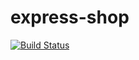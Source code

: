 # express-shop

[![Build Status](https://travis-ci.org/AfterThreeYears/express-shop.svg?branch=master)](https://travis-ci.org/AfterThreeYears/express-shop)
